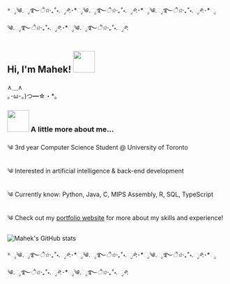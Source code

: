 *ೃ༄.ೃ࿐*ੈ✩‧₊˚⋆.ೃ࿔*:･*ೃ༄.ೃ࿐*ੈ✩‧₊˚⋆.ೃ࿔*:･*ೃ༄.ೃ࿐*ੈ✩‧₊˚⋆.ೃ࿔*:･*ೃ༄.ೃ࿐*ੈ✩‧₊˚⋆.ೃ࿔*:･*ೃ༄.ೃ࿐*ੈ✩‧₊˚⋆.ೃ࿔*:
<h2> Hi, I'm Mahek! <img src="https://media.giphy.com/media/mGcNjsfWAjY5AEZNw6/giphy.gif" width="50"></h2>
∧＿∧<br />
｡･ω･｡)つ━☆・*。

### <img src="https://media.giphy.com/media/VgCDAzcKvsR6OM0uWg/giphy.gif" width="50"> A little more about me...  

༄ 3rd year Computer Science Student @ University of Toronto

༄ Interested in artificial intelligence & back-end development 

༄ Currently know: Python, Java, C, MIPS Assembly, R, SQL, TypeScript

༄ Check out my [portfolio website](https://mahekcheema.xyz/) for more about my skills and experience!

![Mahek's GitHub stats](https://github-readme-stats.vercel.app/api?username=mmahekk&show_icons=true&theme=prussian)

*ೃ༄.ೃ࿐*ੈ✩‧₊˚⋆.ೃ࿔*:･*ೃ༄.ೃ࿐*ੈ✩‧₊˚⋆.ೃ࿔*:･*ೃ༄.ೃ࿐*ੈ✩‧₊˚⋆.ೃ࿔*:･*ೃ༄.ೃ࿐*ੈ✩‧₊˚⋆.ೃ࿔*:･*ೃ༄.ೃ࿐*ੈ✩‧₊˚⋆.ೃ࿔*:
